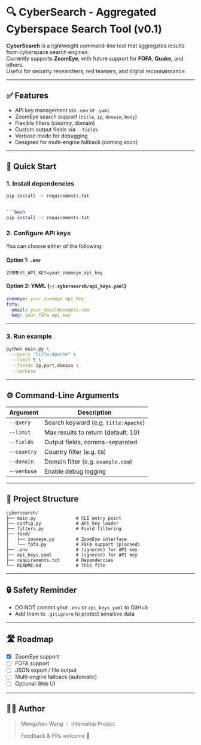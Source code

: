 # 🔍 CyberSearch - Aggregated Cyberspace Search Tool (v0.1)

**CyberSearch** is a lightweight command-line tool that aggregates results from cyberspace search engines.  
Currently supports **ZoomEye**, with future support for **FOFA**, **Quake**, and others.  
Useful for security researchers, red teamers, and digital reconnaissance.

---

## ✅ Features

- API key management via `.env` or `.yaml`
- ZoomEye search support (`title`, `ip`, `domain`, `body`)
- Flexible filters (country, domain)
- Custom output fields via `--fields`
- Verbose mode for debugging
- Designed for multi-engine fallback (coming soon)

---

## 🚀 Quick Start

### 1. Install dependencies

```bash
pip install -r requirements.txt


```bash
pip install -r requirements.txt
```

### 2. Configure API keys

You can choose either of the following:

#### Option 1: `.env`

```
ZOOMEYE_API_KEY=your_zoomeye_api_key
```

#### Option 2: YAML (`~/.cybersearch/api_keys.yaml`)

```yaml
zoomeye: your_zoomeye_api_key
fofa:
  email: your_email@example.com
  key: your_fofa_api_key
```

---

### 3. Run example

```bash
python main.py \
  --query "title:Apache" \
  --limit 5 \
  --fields ip,port,domain \
  --verbose
```

---

## ⚙️ Command-Line Arguments

| Argument     | Description                                |
|--------------|--------------------------------------------|
| `--query`    | Search keyword (e.g. `title:Apache`)       |
| `--limit`    | Max results to return (default: 10)        |
| `--fields`   | Output fields, comma-separated             |
| `--country`  | Country filter (e.g. `CN`)                 |
| `--domain`   | Domain filter (e.g. `example.com`)         |
| `--verbose`  | Enable debug logging                       |

---

## 📁 Project Structure

```
cybersearch/
├── main.py               # CLI entry point
├── config.py             # API key loader
├── filters.py            # Field filtering
├── feed/
│   ├── zoomeye.py        # ZoomEye interface
│   └── fofa.py           # FOFA support (planned)
├── .env                  # (ignored) for API key
├── api_keys.yaml         # (ignored) for API key
├── requirements.txt      # Dependencies
└── README.md             # This file
```

---

## 🔒 Safety Reminder

- DO NOT commit your `.env` or `api_keys.yaml` to GitHub
- Add them to `.gitignore` to protect sensitive data

---

## 🛣️ Roadmap

- [x] ZoomEye support
- [ ] FOFA support
- [ ] JSON export / file output
- [ ] Multi-engine fallback (automatic)
- [ ] Optional Web UI

---

## 👨‍💻 Author

> Mengchen Wang ｜ Internship Project  
>  
> Feedback & PRs welcome 🙌
```
